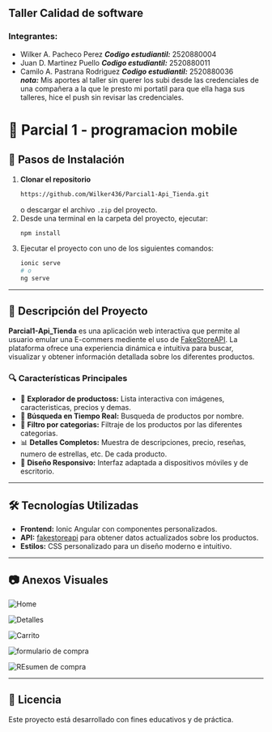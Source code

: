 ## Taller Calidad de software
### Integrantes:
- Wilker A. Pacheco Perez ***Codigo estudiantil:*** 2520880004
- Juan D. Martinez Puello ***Codigo estudiantil:*** 2520880011
- Camilo A. Pastrana Rodriguez ***Codigo estudiantil:*** 2520880036  <br> ***nota:*** Mis aportes al taller sin querer los subi desde las credenciales de una compañera a la que le presto mi portatil para que ella haga sus talleres, hice el push sin revisar las credenciales.

# 📌 Parcial 1 - programacion mobile

## 🚀 Pasos de Instalación

1. **Clonar el repositorio**
   ```bash
   https://github.com/Wilker436/Parcial1-Api_Tienda.git
   ```
   o descargar el archivo `.zip` del proyecto.  
3. Desde una terminal en la carpeta del proyecto, ejecutar:  
   ```bash
   npm install
   ```
4. Ejecutar el proyecto con uno de los siguientes comandos:  
   ```bash
   ionic serve
   # o
   ng serve
   ```

---

## 🎯 Descripción del Proyecto

**Parcial1-Api_Tienda** es una aplicación web interactiva que permite al usuario emular una E-commers mediente el uso de [FakeStoreAPI](fakestoreapi.com). La plataforma ofrece una experiencia dinámica e intuitiva para buscar, visualizar y obtener información detallada sobre los diferentes productos.

### 🔍 Características Principales

- 🔢 **Explorador de productoss:** Lista interactiva con imágenes, caracteristicas, precios y demas.  
- 🔎 **Búsqueda en Tiempo Real:** Busqueda de productos por nombre.
- 🔎 **Filtro por categorias:** Filtraje de los productos por las diferentes categorias.  
- 📊 **Detalles Completos:** Muestra de descripciones, precio, reseñas, numero de estrellas, etc. De cada producto.  
- 📱 **Diseño Responsivo:** Interfaz adaptada a dispositivos móviles y de escritorio.  

---

## 🛠️ Tecnologías Utilizadas

- **Frontend:** Ionic Angular con componentes personalizados.  
- **API:** [fakestoreapi](fakestoreapi.com) para obtener datos actualizados sobre los productos.  
- **Estilos:** CSS personalizado para un diseño moderno e intuitivo.  

---

## 📷 Anexos Visuales


![Home](https://i.imgur.com/lAL3ZdS.png)


![Detalles](https://i.imgur.com/8lnNRVQ.png)


![Carrito](https://i.imgur.com/lfcZPGT.png)


![formulario de compra](https://i.imgur.com/1xK0AXe.png)


![REsumen de compra](https://i.imgur.com/vutAyeJ.png)

---

## 📄 Licencia

Este proyecto está desarrollado con fines educativos y de práctica.
